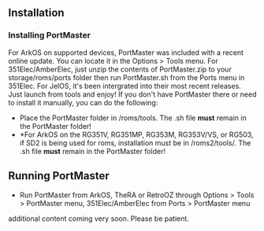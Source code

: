 ## Installation

### Installing PortMaster

For ArkOS on supported devices, PortMaster was included with a recent online update.  You can locate it in the Options &gt; Tools menu.
For 351Elec/AmberElec, just unzip the contents of PortMaster.zip to your storage/roms/ports folder then run PortMaster.sh from the Ports menu in 351Elec.
For JelOS, it's been intergrated into their most recent releases.  Just launch from tools and enjoy!
If you don't have PortMaster there or need to install it manually, you can do the following:</p>

* Place the PortMaster folder in /roms/tools.  The .sh file **must** remain in the PortMaster folder!
* *For ArkOS on the RG351V, RG351MP, RG353M, RG353V/VS, or RG503,  if SD2 is being used for roms, installation must be in /roms2/tools/. The .sh file **must** remain in the PortMaster folder!

## Running PortMaster

* Run PortMaster from ArkOS, TheRA or RetroOZ through Options &gt; Tools &gt; PortMaster menu, 351Elec/AmberElec from Ports &gt; PortMaster menu

additional content coming very soon. Please be patient.
